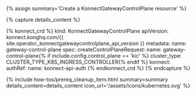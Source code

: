 {% assign summary='Create a KonnectGatewayControlPlane resource' %}

{% capture details_content %}

<!-- vale off -->
{% konnect_crd %}
kind: KonnectGatewayControlPlane
apiVersion: konnect.konghq.com/{{ site.operator_konnectgatewaycontrolplane_api_version }}
metadata:
  name: gateway-control-plane
spec:
  createControlPlaneRequest:
    name: gateway-control-plane{% if include.config.control_plane == 'kic' %}
    cluster_type: CLUSTER_TYPE_K8S_INGRESS_CONTROLLER{% endif %}
  konnect:
    authRef:
      name: konnect-api-auth
{% endkonnect_crd %}
{% endcapture %}
<!-- vale on -->

{% include how-tos/prereq_cleanup_item.html summary=summary details_content=details_content icon_url='/assets/icons/kubernetes.svg' %}